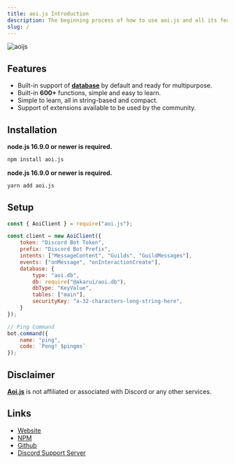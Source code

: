 ```yaml
---
title: aoi.js Introduction
description: The beginning process of how to use aoi.js and all its features.
slug: /
---
```


![aoijs](https://github.com/aoijs/website/blob/main/assets/images/aoijs-banner.png?raw=true)

## Features

- Built-in support of **[database](https://www.npmjs.com/package/@akarui/aoi.db)** by default and ready for multipurpose.
- Built-in **600+** functions, simple and easy to learn.
- Simple to learn, all in string-based and compact.
- Support of extensions available to be used by the community.

## Installation


<Tabs groupId="pref-install">
  <TabItem value="i-npm" label="npm">

  **node.js 16.9.0 or newer is required.**
  ```bash
  npm install aoi.js
  ```

  </TabItem>
  <TabItem value="i-yarn" label="yarn">

  **node.js 16.9.0 or newer is required.**
  ```bash
  yarn add aoi.js
  ```
  
  </TabItem>
</Tabs>

## Setup

```javascript title="index.js"
const { AoiClient } = require("aoi.js");

const client = new AoiClient({
    token: "Discord Bot Token",
    prefix: "Discord Bot Prefix",
    intents: ["MessageContent", "Guilds", "GuildMessages"],
    events: ["onMessage", "onInteractionCreate"],
    database: {
        type: "aoi.db",
        db: require("@akarui/aoi.db"),
        dbType: "KeyValue",
        tables: ["main"],
        securityKey: "a-32-characters-long-string-here",
    }
});

// Ping Command
bot.command({
    name: "ping",
    code: `Pong! $pingms`
});
```

## Disclaimer

**[Aoi.js](https://www.npmjs.com/package/aoi.js)** is not affiliated or associated with Discord or any other services.

## Links

- [Website](https://aoi.js.org)
- [NPM](https://www.npmjs.com/package/aoi.js)
- [Github](https://github.com/AkaruiDevelopment/aoi.js)
- [Discord Support Server](https://aoi.js.org/invite)